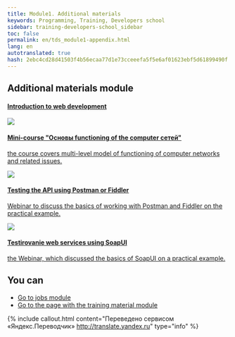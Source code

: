 ```yaml
---
title: Module1. Additional materials
keywords: Programming, Training, Developers school
sidebar: training-developers-school_sidebar
toc: false
permalink: en/tds_module1-appendix.html
lang: en
autotranslated: true
hash: 2ebc4cd28d41503f4b56ecaa77d1e73cceeefa5f5e6af01623ebf5d61899490f
---
```


## Additional materials module

<div class="panel-group">
<div class="panel panel-default">
<div class="panel-heading">
<h4 class="panel-title">
<a data-toggle="collapse" href="#collapse2">
Introduction to web development</a>
</h4>
</div>
<div id="collapse2" class="panel-collapse collapse in">
<div class="panel-body">
<div class="row items">
<div class="col-sm-6 col-md-4 portfolio-item">
<a href="{{ 'https://www.youtube.com/playlist?list=PLlhqsC7hBaSetShkAWo3E5ROJnlpgnLUP' | relative_url }}" class="portfolio-link" target="_blank">
<div class="img-wrapper">
<img src="{{ "/images/pages/trainings/developers-school/module1/network.jpg" | relative_url}}" class="products-img">
</div>
<h4><span class="item-head">Mini-course &quot;Основы functioning of the computer сетей&quot;</span></h4>
<p>the course covers multi-level model of functioning of computer networks and related issues.</p>
</a>
</div>
<div class="col-sm-6 col-md-4 portfolio-item">
<a href="{{ 'http://youtu.be/XR0YXH0ue2I' | relative_url }}" class="portfolio-link" target="_blank">
<div class="img-wrapper">
<img src="{{ "/images/pages/trainings/developers-school/module1/postman.jpg" | relative_url}}" class="products-img">
</div>
<h4><span class="item-head">Testing the API using Postman or Fiddler</span></h4>
<p>Webinar to discuss the basics of working with Postman and Fiddler on the practical example.</p>
</a>
</div>
<div class="col-sm-6 col-md-4 portfolio-item">
<a href="{{ 'http://youtu.be/JoxIyddwlSo' | relative_url }}" class="portfolio-link" target="_blank">
<div class="img-wrapper">
<img src="{{ "/images/pages/trainings/developers-school/module1/soap-ui.jpg" | relative_url}}" class="products-img">
</div>
<h4><span class="item-head">Testirovanie web services using SoapUI</span></h4>
<p>the Webinar, which discussed the basics of SoapUI on a practical example.</p>
</a>
</div>
</div>
</div>
</div>
</div>
</div>

## You can

* [Go to jobs module](tds_module1-tasks.html)
* [Go to the page with the training material module](tds_module1-learn.html)



{% include callout.html content="Переведено сервисом «Яндекс.Переводчик» <http://translate.yandex.ru>" type="info" %}